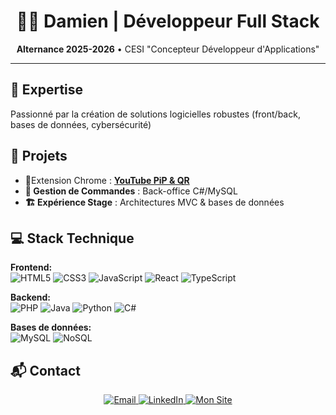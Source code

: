 <h1 align="center">👨‍💻 Damien | Développeur Full Stack</h1>
<p align="center">
  <strong>Alternance 2025-2026</strong> • CESI "Concepteur Développeur d'Applications"<br>
</p>

---

## 🚀 Expertise
Passionné par la création de solutions logicielles robustes (front/back, bases de données, cybersécurité)

## 🔨 Projets
- 🧩Extension Chrome : [**YouTube PiP & QR**](https://damien-codes.github.io/Web-Extension-Site)
- **🛒 Gestion de Commandes** : Back-office C#/MySQL
- **🏗️ Expérience Stage** : Architectures MVC & bases de données

## 💻 Stack Technique
**Frontend:**  
![HTML5](https://img.shields.io/badge/-HTML5-E34F26?logo=html5&logoColor=white)
![CSS3](https://img.shields.io/badge/-CSS3-1572B6?logo=css3&logoColor=white)
![JavaScript](https://img.shields.io/badge/-JavaScript-F7DF1E?logo=javascript&logoColor=black)
![React](https://img.shields.io/badge/-React-61DAFB?logo=react&logoColor=black)
![TypeScript](https://img.shields.io/badge/-TypeScript-3178C6?logo=typescript&logoColor=white)

**Backend:**  
![PHP](https://img.shields.io/badge/-PHP-777BB4?logo=php&logoColor=white)
![Java](https://img.shields.io/badge/-Java-007396?logo=java&logoColor=white)
![Python](https://img.shields.io/badge/-Python-3776AB?logo=python&logoColor=white)
![C#](https://img.shields.io/badge/-C%23-239120?logo=c-sharp&logoColor=white)

**Bases de données:**  
![MySQL](https://img.shields.io/badge/-MySQL-4479A1?logo=mysql&logoColor=white)
![NoSQL](https://img.shields.io/badge/-NoSQL-4EA94B?logo=mongodb&logoColor=white)

## 📬 Contact
<p align="center">
  <a href="mailto:pinodamien@gmail.com">
    <img src="https://img.shields.io/badge/Email-pinodamien@gmail.com-D14836?logo=gmail" alt="Email">
  </a>
  <a href="https://www.linkedin.com/in/damien-pino">
    <img src="https://img.shields.io/badge/LinkedIn-Damien_Pino-0A66C2?logo=linkedin" alt="LinkedIn">
  </a>
  <a href="https://damien-codes.github.io/Mes_Reseaux/">
    <img src="https://img.shields.io/badge/Portfolio-damien--codes.github.io-4285F4?logo=google-chrome" alt="Mon Site">
  </a>
</p>
